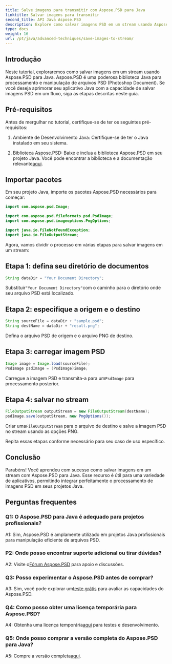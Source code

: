 ```yaml
---
title: Salve imagens para transmitir com Aspose.PSD para Java
linktitle: Salvar imagens para transmitir
second_title: API Java Aspose.PSD
description: Explore como salvar imagens PSD em um stream usando Aspose.PSD para Java. Siga nosso guia passo a passo para processamento eficiente de imagens.
type: docs
weight: 16
url: /pt/java/advanced-techniques/save-images-to-stream/
---
```

## Introdução

Neste tutorial, exploraremos como salvar imagens em um stream usando Aspose.PSD para Java. Aspose.PSD é uma poderosa biblioteca Java para processamento e manipulação de arquivos PSD (Photoshop Document). Se você deseja aprimorar seu aplicativo Java com a capacidade de salvar imagens PSD em um fluxo, siga as etapas descritas neste guia.

## Pré-requisitos

Antes de mergulhar no tutorial, certifique-se de ter os seguintes pré-requisitos:

1. Ambiente de Desenvolvimento Java: Certifique-se de ter o Java instalado em seu sistema.

2.  Biblioteca Aspose.PSD: Baixe e inclua a biblioteca Aspose.PSD em seu projeto Java. Você pode encontrar a biblioteca e a documentação relevante[aqui](https://reference.aspose.com/psd/java/).

## Importar pacotes

Em seu projeto Java, importe os pacotes Aspose.PSD necessários para começar:

```java
import com.aspose.psd.Image;

import com.aspose.psd.fileformats.psd.PsdImage;
import com.aspose.psd.imageoptions.PngOptions;

import java.io.FileNotFoundException;
import java.io.FileOutputStream;
```

Agora, vamos dividir o processo em várias etapas para salvar imagens em um stream:

## Etapa 1: defina seu diretório de documentos

```java
String dataDir = "Your Document Directory";
```

 Substituir`"Your Document Directory"`com o caminho para o diretório onde seu arquivo PSD está localizado.

## Etapa 2: especifique a origem e o destino

```java
String sourceFile = dataDir + "sample.psd";
String destName = dataDir + "result.png";
```

Defina o arquivo PSD de origem e o arquivo PNG de destino.

## Etapa 3: carregar imagem PSD

```java
Image image = Image.load(sourceFile);
PsdImage psdImage = (PsdImage)image;
```

 Carregue a imagem PSD e transmita-a para um`PsdImage` para processamento posterior.

## Etapa 4: salvar no stream

```java
FileOutputStream outputStream = new FileOutputStream(destName);
psdImage.save(outputStream, new PngOptions());
```

 Criar uma`FileOutputStream` para o arquivo de destino e salve a imagem PSD no stream usando as opções PNG.

Repita essas etapas conforme necessário para seu caso de uso específico.

## Conclusão

Parabéns! Você aprendeu com sucesso como salvar imagens em um stream com Aspose.PSD para Java. Esse recurso é útil para uma variedade de aplicativos, permitindo integrar perfeitamente o processamento de imagens PSD em seus projetos Java.

## Perguntas frequentes

### Q1: O Aspose.PSD para Java é adequado para projetos profissionais?

A1: Sim, Aspose.PSD é amplamente utilizado em projetos Java profissionais para manipulação eficiente de arquivos PSD.

### P2: Onde posso encontrar suporte adicional ou tirar dúvidas?

 A2: Visite o[Fórum Aspose.PSD](https://forum.aspose.com/c/psd/34) para apoio e discussões.

### Q3: Posso experimentar o Aspose.PSD antes de comprar?

A3: Sim, você pode explorar um[teste grátis](https://releases.aspose.com/) para avaliar as capacidades do Aspose.PSD.

### Q4: Como posso obter uma licença temporária para Aspose.PSD?

 A4: Obtenha uma licença temporária[aqui](https://purchase.aspose.com/temporary-license/) para testes e desenvolvimento.

### Q5: Onde posso comprar a versão completa do Aspose.PSD para Java?

 A5: Compre a versão completa[aqui](https://purchase.aspose.com/buy).